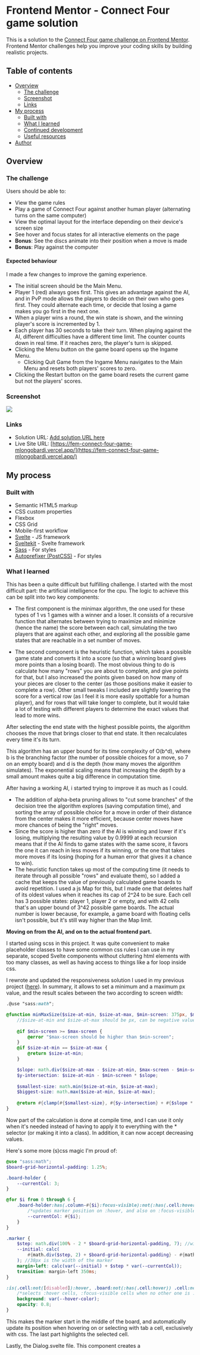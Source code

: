 # Frontend Mentor - Connect Four game solution

This is a solution to the [Connect Four game challenge on Frontend Mentor](https://www.frontendmentor.io/challenges/connect-four-game-6G8QVH923s). Frontend Mentor challenges help you improve your coding skills by building realistic projects. 

## Table of contents

- [Overview](#overview)
  - [The challenge](#the-challenge)
  - [Screenshot](#screenshot)
  - [Links](#links)
- [My process](#my-process)
  - [Built with](#built-with)
  - [What I learned](#what-i-learned)
  - [Continued development](#continued-development)
  - [Useful resources](#useful-resources)
- [Author](#author)

## Overview

### The challenge

Users should be able to:

- View the game rules
- Play a game of Connect Four against another human player (alternating turns on the same computer)
- View the optimal layout for the interface depending on their device's screen size
- See hover and focus states for all interactive elements on the page
- **Bonus**: See the discs animate into their position when a move is made
- **Bonus**: Play against the computer

#### Expected behaviour
I made a few changes to improve the gaming experience.

- The initial screen should be the Main Menu.
- Player 1 (red) always goes first. This gives an advantage against the AI, and in PvP mode allows the players to decide on their own who goes first. They could alternate each time, or decide that losing a game makes you go first in the next one.
- When a player wins a round, the win state is shown, and the winning player's score is incremented by 1.
- Each player has 30 seconds to take their turn. When playing against the AI, different difficulties have a different time limit. The counter counts down in real time. If it reaches zero, the player's turn is skipped.
- Clicking the Menu button on the game board opens up the Ingame Menu.
  - Clicking Quit Game from the Ingame Menu navigates to the Main Menu and resets both players' scores to zero.
- Clicking the Restart button on the game board resets the current game but not the players' scores.

### Screenshot

![](./screenshot.jpg)

### Links

- Solution URL: [Add solution URL here](https://your-solution-url.com)
- Live Site URL: [https://fem-connect-four-game-mlongobardi.vercel.app/](https://fem-connect-four-game-mlongobardi.vercel.app/)

## My process

### Built with

- Semantic HTML5 markup
- CSS custom properties
- Flexbox
- CSS Grid
- Mobile-first workflow
- [Svelte](https://svelte.dev/) - JS framework
- [Sveltekit](https://kit.svelte.dev/) - Svelte framework
- [Sass](https://sass-lang.com/) - For styles
- [Autoprefixer (PostCSS)](https://github.com/postcss/autoprefixer) - For styles

### What I learned
This has been a quite difficult but fulfilling challenge. I started with the most difficult part: the artificial intelligence for the cpu.
The logic to achieve this can be split into two key components:
- The first component is the minimax algorithm, the one used for these types of 1 vs 1 games with a winner and a loser. It consists of a recursive function that alternates between trying to maximize and minimize (hence the name) the score between each call, simulating the two players that are against each other, and exploring all the possible game states that are reachable in a set number of moves. 

- The second component is the heuristic function, which takes a possible game state and converts it into a score (so that a winning board gives more points than a losing board). The most obvious thing to do is calculate how many "rows" you are about to complete, and give points for that, but I also increased the points given based on how many of your pieces are closer to the center (as those positions make it easier to complete a row). Other small tweaks I included are slightly lowering the score for a vertical row (as I feel it is more easily spottable for a human player), and for rows that will take longer to complete, but it would take a lot of testing with different players to determine the exact values that lead to more wins.

After selecting the end state with the highest possible points, the algorithm chooses the move that brings closer to that end state. It then recalculates every time it's its turn.

This algorithm has an upper bound for its time complexity of O(b^d), where b is the branching factor (the number of possible choices for a move, so 7 on an empty board) and d is the depth (how many moves the algorithm simulates). The exponential scaling means that increasing the depth by a small amount makes quite a big difference in computation time.

After having a working AI, i started trying to improve it as much as I could. 
- The addition of alpha-beta pruning allows to "cut some branches" of the decision tree the algorithm explores (saving computation time), and sorting the array of possible choice for a move in order of their distance from the center makes it more efficient, because center moves have more chances of being the "right" moves.
- Since the score is higher than zero if the AI is winning and lower if it's losing, multiplying the resulting value by 0.9999 at each recursion means that if the AI finds to game states with the same score, it favors the one it can reach in less moves if its winning, or the one that takes more moves if its losing (hoping for a human error that gives it a chance to win).
- The heuristic function takes up most of the computing time (it needs to iterate through all possible "rows" and evaluate them), so I added a cache that keeps the value of previously calculated game boards to avoid repetition. I used a js Map for this, but I made one that deletes half of its oldest values when it reaches its cap of 2^24 to be sure. Each cell has 3 possible states: player 1, player 2 or empty, and with 42 cells that's an upper bound of 3^42 possible game boards. The actual number is lower because, for example, a game board with floating cells isn't possible, but it's still way higher than the Map limit.

**Moving on from the AI, and on to the actual frontend part.**

I started using scss in this project. It was quite convenient to make placeholder classes to have some common css rules I can use in my separate, scoped Svelte components without cluttering html elements with too many classes, as well as having access to things like a for loop inside css.

I rewrote and updated the responsiveness solution I used in my previous project ([here](https://github.com/MLongobardi/FEM-pomodoro-app#what-i-learned)). In summary, it allows to set a minimum and a maximum px value, and the result scales between the two according to screen width:

```scss
.@use "sass:math";

@function minMaxSize($size-at-min, $size-at-max, $min-screen: 375px, $max-screen: 768px) {
    //$size-at-min and $size-at-max should be px, can be negative values and can go from big to small;
    
    @if $min-screen >= $max-screen {
        @error "$max-screen should be higher than $min-screen";
    }
    @if $size-at-min == $size-at-max {
        @return $size-at-min;
    }

	$slope: math.div($size-at-max - $size-at-min, $max-screen - $min-screen);
    $y-intersection: $size-at-min - $min-screen * $slope;
    
    $smallest-size: math.min($size-at-min, $size-at-max);
    $biggest-size: math.max($size-at-min, $size-at-max);
	
	@return #{clamp(#{$smallest-size}, #{$y-intersection} + #{$slope * 100vw}, #{$biggest-size})};
}
```
Now part of the calculation is done at compile time, and I can use it only when it's needed instead of having to apply it to everything with the * selector (or making it into a class). In addition, it can now accept decreasing values.

Here's some more (s)css magic I'm proud of:
```scss
@use "sass:math";
$board-grid-horizontal-padding: 1.25%;

.board-holder {
	--currentCol: 3;
}

@for $i from 0 through 6 {
	.board-holder:has(.column-#{$i}:focus-visible):not(:has(.cell:hover)), .board-holder:has(.column-#{$i}:hover) {
		/*updates marker position on :hover, and also on :focus-visible if no cell is on :hover*/
		--currentCol: #{$i};
	}
}

.marker {
	$step: math.div(100% - 2 * $board-grid-horizontal-padding, 7); //width of a grid cell
	--initial: calc(
		#{math.div($step, 2) + $board-grid-horizontal-padding} - #{math.div(38px, 2)}
	); //38px is the width of the marker
	margin-left: calc(var(--initial) + $step * var(--currentCol));
	transition: margin-left 350ms;
}

:is(.cell:not([disabled]):hover, .board:not(:has(.cell:hover)) .cell:not([disabled]):focus-visible):not(:has(.piece)) {
	/*selects :hover cells, :focus-visible cells when no other one is :hover, but not disabled cells or already occupied cells */
	background: var(--hover-color);
	opacity: 0.8;
}
```
This makes the marker start in the middle of the board, and automatically update its position when hovering on or selecting with tab a cell, exclusively with css. The last part highlights the selected cell.

Lastly, the Dialog.svelte file. This component creates a <dialog> element, with the added functionality of self closing when clicking on the backdrop (but not when clicking on the modal and then dragging on the backdrop or viceversa, even on mobile!). It then uses Svelte's <slot> tag to decide its content, and passes a reference to the <dialog> itself to its parent and its child with component props and binding, so that buttons outside Dialog.svelte there can show or close the dialog.

```html
/*App.svelte*/
<script>
let nextDialog;
</script>
<Dialog let:dialog bind:dialog={nextDialog}>
    <SomeComponent thisDialog={dialog}>
</Dialog>
<button id="dialog-open" on:click={()=>{thisDialog.showModal()}}>Open</button>

/*SomeComponent.svelte*/
<script>
export let thisDialog;
</script>
<button id="dialog-close" on:click={()=>{thisDialog.close()}}>Close</button>
```
Inside SomeComponent, thisDialog is a reference to the <dialog> that contains SomeComponent, use it to call thisDialog.myClose() (after export let thisDialog)
In the component that calls Dialog, nextDialog is a reference to the opened dialog, use it to call nextDialog.myShowModal()

### Continued development
I was thinking of using a store to keeps references to all Dialog.svelte instances, so that I don't have to juggle props and bindings between component trees.

For this project specifically, I could put more work into different difficulty modes, maybe adding a (small) chance for the AI to do a random move. This would add some variety to games and give me a chance to use higher depths for the algorithm I worked hard to optimize, while keeping a balanced difficulty.

### Useful resources
- [Artificial Intelligence at Play — Connect Four (Mini-max algorithm explained)](https://medium.com/analytics-vidhya/artificial-intelligence-at-play-connect-four-minimax-algorithm-explained-3b5fc32e4a4f) - This helped me understand the artificial intelligence logic.
## Author
- GitHub - [@MLongobardi](https://github.com/MLongobardi)
- Frontend Mentor - [@MLongobardi](https://www.frontendmentor.io/profile/MLongobardi)